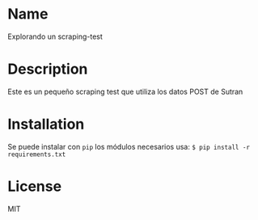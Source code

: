 # **Name**
Explorando un scraping-test

# Description
Este es un pequeño scraping test que utiliza los datos POST de Sutran

# Installation
Se puede instalar con `pip` los módulos necesarios 
usa:  `$ pip install -r requirements.txt`

# License
MIT